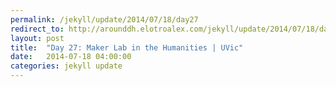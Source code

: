 ```yaml
---
permalink: /jekyll/update/2014/07/18/day27
redirect_to: http://arounddh.elotroalex.com/jekyll/update/2014/07/18/day27
layout: post
title:  "Day 27: Maker Lab in the Humanities | UVic"
date:   2014-07-18 04:00:00
categories: jekyll update
---
```

